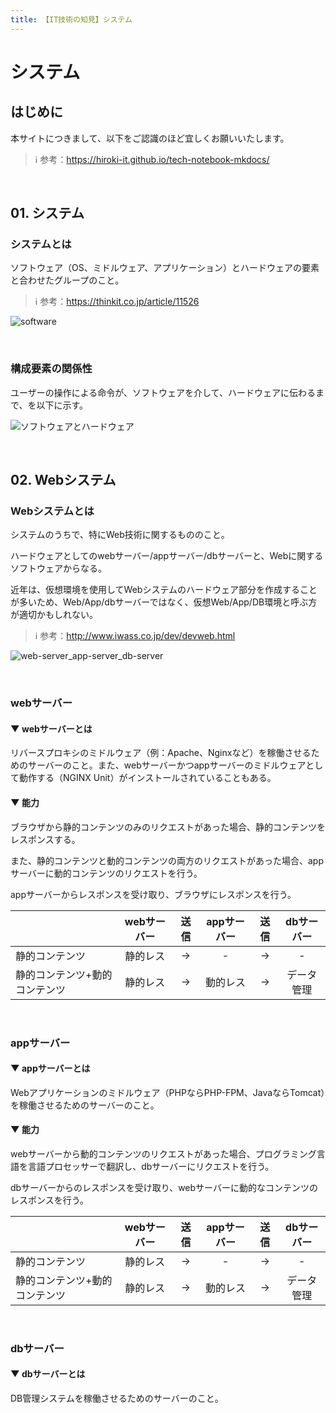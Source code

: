 ```yaml
---
title: 【IT技術の知見】システム
---
```


# システム

## はじめに

本サイトにつきまして、以下をご認識のほど宜しくお願いいたします。



> ℹ️ 参考：https://hiroki-it.github.io/tech-notebook-mkdocs/

<br>

## 01. システム

### システムとは

ソフトウェア（OS、ミドルウェア、アプリケーション）とハードウェアの要素と合わせたグループのこと。

> ℹ️ 参考：https://thinkit.co.jp/article/11526

![software](https://raw.githubusercontent.com/hiroki-it/tech-notebook/master/images/software.png)

<br>

### 構成要素の関係性

ユーザーの操作による命令が、ソフトウェアを介して、ハードウェアに伝わるまで、を以下に示す。



![ソフトウェアとハードウェア](https://raw.githubusercontent.com/hiroki-it/tech-notebook/master/images/ソフトウェアとハードウェア.png)

<br>

## 02. Webシステム

### Webシステムとは

システムのうちで、特にWeb技術に関するもののこと。

ハードウェアとしてのwebサーバー/appサーバー/dbサーバーと、Webに関するソフトウェアからなる。

近年は、仮想環境を使用してWebシステムのハードウェア部分を作成することが多いため、Web/App/dbサーバーではなく、仮想Web/App/DB環境と呼ぶ方が適切かもしれない。



> ℹ️ 参考：http://www.iwass.co.jp/dev/devweb.html

![web-server_app-server_db-server](https://raw.githubusercontent.com/hiroki-it/tech-notebook/master/images/web-server_app-server_db-server.png)

<br>

### webサーバー

#### ▼ webサーバーとは

リバースプロキシのミドルウェア（例：Apache、Nginxなど）を稼働させるためのサーバーのこと。また、webサーバーかつappサーバーのミドルウェアとして動作する（NGINX Unit）がインストールされていることもある。

#### ▼ 能力

ブラウザから静的コンテンツのみのリクエストがあった場合、静的コンテンツをレスポンスする。

また、静的コンテンツと動的コンテンツの両方のリクエストがあった場合、appサーバーに動的コンテンツのリクエストを行う。

appサーバーからレスポンスを受け取り、ブラウザにレスポンスを行う。



|                     | webサーバー | 送信 | appサーバー | 送信 | dbサーバー  |
|---------------------|:-------:|:----:|:-------:|:----:|:-------:|
| 静的コンテンツ           | 静的レス  |  →   |    -    |  →   |    -    |
| 静的コンテンツ+動的コンテンツ | 静的レス  |  →   | 動的レス  |  →   | データ管理 |


<br>

### appサーバー

#### ▼ appサーバーとは

Webアプリケーションのミドルウェア（PHPならPHP-FPM、JavaならTomcat）を稼働させるためのサーバーのこと。

#### ▼ 能力

webサーバーから動的コンテンツのリクエストがあった場合、プログラミング言語を言語プロセッサーで翻訳し、dbサーバーにリクエストを行う。

dbサーバーからのレスポンスを受け取り、webサーバーに動的なコンテンツのレスポンスを行う。




|                     | webサーバー | 送信 | appサーバー | 送信 | dbサーバー  |
|---------------------|:-------:|:----:|:-------:|:----:|:-------:|
| 静的コンテンツ           | 静的レス  |  →   |    -    |  →   |    -    |
| 静的コンテンツ+動的コンテンツ | 静的レス  |  →   | 動的レス  |  →   | データ管理 |


<br>

### dbサーバー

#### ▼ dbサーバーとは

DB管理システムを稼働させるためのサーバーのこと。



<br>
